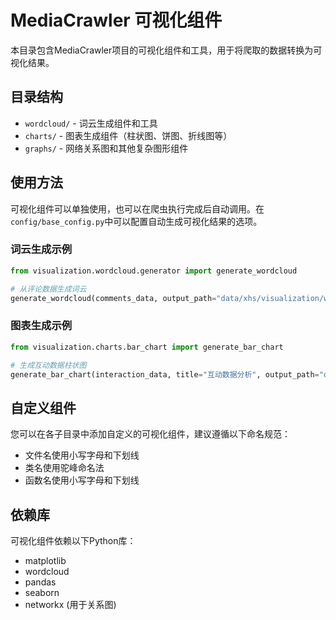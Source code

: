 # MediaCrawler 可视化组件

本目录包含MediaCrawler项目的可视化组件和工具，用于将爬取的数据转换为可视化结果。

## 目录结构

- `wordcloud/` - 词云生成组件和工具
- `charts/` - 图表生成组件（柱状图、饼图、折线图等）
- `graphs/` - 网络关系图和其他复杂图形组件

## 使用方法

可视化组件可以单独使用，也可以在爬虫执行完成后自动调用。在`config/base_config.py`中可以配置自动生成可视化结果的选项。

### 词云生成示例

```python
from visualization.wordcloud.generator import generate_wordcloud

# 从评论数据生成词云
generate_wordcloud(comments_data, output_path="data/xhs/visualization/wordcloud_result.png")
```

### 图表生成示例

```python
from visualization.charts.bar_chart import generate_bar_chart

# 生成互动数据柱状图
generate_bar_chart(interaction_data, title="互动数据分析", output_path="data/xhs/visualization/interaction.png")
```

## 自定义组件

您可以在各子目录中添加自定义的可视化组件，建议遵循以下命名规范：

- 文件名使用小写字母和下划线
- 类名使用驼峰命名法
- 函数名使用小写字母和下划线

## 依赖库

可视化组件依赖以下Python库：
- matplotlib
- wordcloud
- pandas
- seaborn
- networkx (用于关系图) 